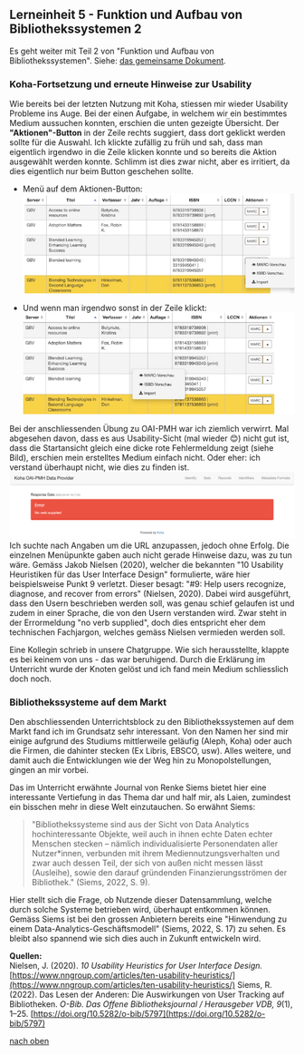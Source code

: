 ## Lerneinheit 5 - Funktion und Aufbau von Bibliothekssystemen 2

Es geht weiter mit Teil 2 von "Funktion und Aufbau von Bibliothekssystemen". Siehe: [das gemeinsame Dokument](https://pad.gwdg.de/NT85lsv_QIWjmPs18rQM_g). 

### Koha-Fortsetzung und erneute Hinweise zur Usability
Wie bereits bei der letzten Nutzung mit Koha, stiessen mir wieder Usability Probleme ins Auge. Bei der einen Aufgabe, in welchem wir ein bestimmtes Medium aussuchen konnten, erschien die unten gezeigte Übersicht. Der **"Aktionen"-Button** in der Zeile rechts suggiert, dass dort geklickt werden sollte für die Auswahl. Ich klickte zufällig zu früh und sah, dass man eigentlich irgendwo in die Zeile klicken konnte und so bereits die Aktion ausgewählt werden konnte. Schlimm ist dies zwar nicht, aber es irritiert, da dies eigentlich nur beim Button geschehen sollte. 

* Menü auf dem Aktionen-Button:  
![Auswahl Aktion Nr 1](https://github.com/Sabs135/Lerntagebuch-BAIN/blob/main/img/Auswahl_Aktion_1.jpg?raw=true)  

* Und wenn man irgendwo sonst in der Zeile klickt:  
![Auswahl Aktion Nr 2](https://github.com/Sabs135/Lerntagebuch-BAIN/blob/main/img/Auswahl_Aktion_2.jpg?raw=true)

Bei der anschliessenden Übung zu OAI-PMH war ich ziemlich verwirrt. Mal abgesehen davon, dass es aus Usability-Sicht (mal wieder 😊) nicht gut ist, dass die Startansicht gleich eine dicke rote Fehlermeldung zeigt (siehe Bild), erschien mein erstelltes Medium einfach nicht. Oder eher: ich verstand überhaupt nicht, wie dies zu finden ist. 
![Meldung in Koha](https://github.com/Sabs135/Lerntagebuch-BAIN/blob/main/img/Errormeldung_Koha.png?raw=true)
Ich suchte nach Angaben um die URL anzupassen, jedoch ohne Erfolg. Die einzelnen Menüpunkte gaben auch nicht gerade Hinweise dazu, was zu tun wäre. Gemäss Jakob Nielsen (2020), welcher die bekannten "10 Usability Heuristiken für das User Interface Design" formulierte, wäre hier beispielsweise Punkt 9 verletzt. Dieser besagt: "#9: Help users recognize, diagnose, and recover from errors" (Nielsen, 2020). Dabei wird ausgeführt, dass den Usern beschrieben werden soll, was genau schief gelaufen ist und zudem in einer Sprache, die von den Usern verstanden wird. Zwar steht in der Errormeldung "no verb supplied", doch dies entspricht eher dem technischen Fachjargon, welches gemäss Nielsen vermieden werden soll. 

Eine Kollegin schrieb in unsere Chatgruppe. Wie sich herausstellte, klappte es bei keinem von uns - das war beruhigend. Durch die Erklärung im Unterricht wurde der Knoten gelöst und ich fand mein Medium schliesslich doch noch. 

### Bibliothekssysteme auf dem Markt
Den abschliessenden Unterrichtsblock zu den Bibliothekssystemen auf dem Markt fand ich im Grundsatz sehr interessant. Von den Namen her sind mir einige aufgrund des Studiums mittlerweile geläufig (Aleph, Koha) oder auch die Firmen, die dahinter stecken (Ex Libris, EBSCO, usw). Alles weitere, und damit auch die Entwicklungen wie der Weg hin zu Monopolstellungen, gingen an mir vorbei. 

Das im Unterricht erwähnte Journal von Renke Siems bietet hier eine interessante Vertiefung in das Thema dar und half mir, als Laien, zumindest ein bisschen mehr in diese Welt einzutauchen. So erwähnt Siems:  
>"Bibliothekssysteme sind aus der Sicht von Data Analytics hochinteressante Objekte, weil auch in ihnen echte Daten echter Menschen stecken – nämlich individualisierte Personendaten aller Nutzer*innen, verbunden mit ihrem Mediennutzungsverhalten und zwar auch dessen Teil, der sich von außen nicht messen lässt (Ausleihe), sowie den darauf gründenden Finanzierungsströmen der Bibliothek." (Siems, 2022, S. 9).

Hier stellt sich die Frage, ob Nutzende dieser Datensammlung, welche durch solche Systeme betrieben wird, überhaupt entkommen können. Gemäss Siems ist bei den grossen Anbietern bereits eine "Hinwendung zu einem Data-Analytics-Geschäftsmodell" (Siems, 2022, S. 17) zu sehen. Es bleibt also spannend wie sich dies auch in Zukunft entwickeln wird. 

**Quellen:**  
Nielsen, J. (2020). _10 Usability Heuristics for User Interface Design._ [https://www.nngroup.com/articles/ten-usability-heuristics/](https://www.nngroup.com/articles/ten-usability-heuristics/)
Siems, R. (2022). Das Lesen der Anderen: Die Auswirkungen von User Tracking auf Bibliotheken. _O-Bib. Das Offene Bibliotheksjournal / Herausgeber VDB, 9_(1), 1–25. [https://doi.org/10.5282/o-bib/5797](https://doi.org/10.5282/o-bib/5797)

[nach oben](#lerneinheit-5---funktion-und-aufbau-von-bibliothekssystemen-2)
